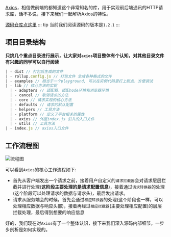 [Axios](https://axios-http.com/)，相信做前端的都知道这个非常知名的库，用于实现前后端通讯的HTTP请求库，话不多说，接下来我们一起解析Axios的特性。

[源码仓库点这里](https://github.com/axios/axios)
::: tip
当前我们阅读源码的版本是`1.2.1`
:::
## 项目目录结构
**只挑几个重点目录进行展示，让大家对`axios`项目整体有个认知，对其他目录文件有兴趣的同学可以自行阅读**
```js
| - dist // 打包后生成的文件
| - rollup.config.js // 打包文件 生成各种格式的文件
| - examples // 相当于一个playground, 可以在实例代码里打上断点，方便调试
| - lib // 核心方法的实现
  | - adapters // 适配器，适配node环境和浏览器环境
  | - cancel // 取消请求的方法
  | - core // 请求实现的核心方法
  | - defaults // 请求的默认配置
  | - helpers // 工具方法
  | - platform // 定义了平台相关的属性
  | - axios // 外层index.js 引入的入口文件
  | - utils // 工具方法
| - index.js // axios入口文件
```

## 工作流程图

![流程图](https://p3-juejin.byteimg.com/tos-cn-i-k3u1fbpfcp/6329104a68a0424c92723f6d16d8fd74~tplv-k3u1fbpfcp-zoom-in-crop-mark:3024:0:0:0.awebp)

可以看到`Axios`的核心工作流程如下:
- 首先从客户端发出一个请求之前，接着用户自定义的`请求拦截器`会对请求层层拦截并进行处理(**这阶段主要处理的是请求配置信息**)，接着通过`请求转换器`的处理(这个阶段可以处理请求的数据与请求头)，最后发出请求。
- 请求从服务端会的时候，首先会通过`相应转换器`的处理(这个阶段也一样，可以处理相应数据与响应头部)，接着再经过`相应拦截器`(主要处理相应配置)的层层拦截处理，最后得到想要的响应信息


好的，我们现在对`Axios`有了一个整体认识，接下来我们深入源码内部细节，一步步剖析是如何实现的。